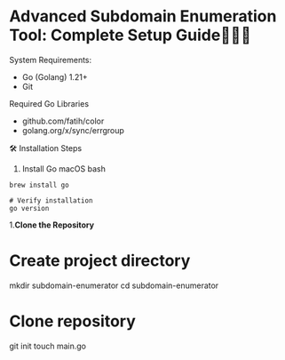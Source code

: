 # **Advanced Subdomain Enumeration Tool: Complete Setup Guide🕵️‍♂️🌐**

System Requirements:

- Go (Golang) 1.21+
- Git


Required Go Libraries

- github.com/fatih/color
- golang.org/x/sync/errgroup

🛠 Installation Steps
1. Install Go
macOS
bash


``` # Using Homebrew
brew install go

# Verify installation
go version
```


1.**Clone the Repository**

# Create project directory
mkdir subdomain-enumerator
cd subdomain-enumerator

# Clone repository 
git init
touch main.go







